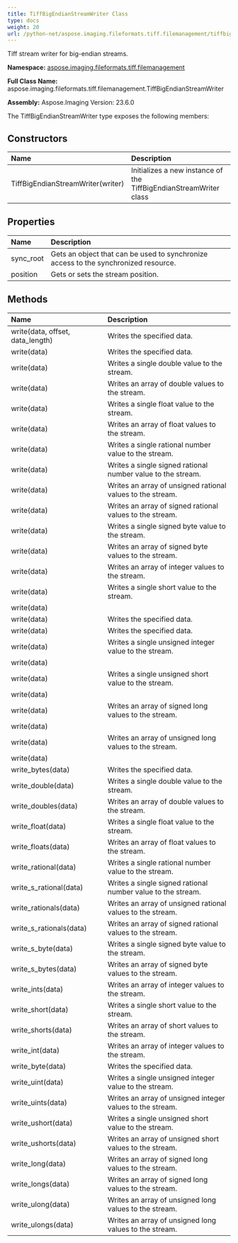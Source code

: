 ```yaml
---
title: TiffBigEndianStreamWriter Class
type: docs
weight: 20
url: /python-net/aspose.imaging.fileformats.tiff.filemanagement/tiffbigendianstreamwriter/
---
```


Tiff stream writer for big-endian streams.

**Namespace:** [aspose.imaging.fileformats.tiff.filemanagement](/imaging/python-net/aspose.imaging.fileformats.tiff.filemanagement/)

**Full Class Name:** aspose.imaging.fileformats.tiff.filemanagement.TiffBigEndianStreamWriter

**Assembly:**  Aspose.Imaging Version: 23.6.0

The TiffBigEndianStreamWriter type exposes the following members:
## **Constructors**
|**Name**|**Description**|
| :- | :- |
|TiffBigEndianStreamWriter(writer)|Initializes a new instance of the TiffBigEndianStreamWriter class|
## **Properties**
|**Name**|**Description**|
| :- | :- |
|sync_root|Gets an object that can be used to synchronize access to the synchronized resource.|
|position|Gets or sets the stream position.|
## **Methods**
|**Name**|**Description**|
| :- | :- |
|write(data, offset, data_length)|Writes the specified data.|
|write(data)|Writes the specified data.|
|write(data)|Writes a single double value to the stream.|
|write(data)|Writes an array of double values to the stream.|
|write(data)|Writes a single float value to the stream.|
|write(data)|Writes an array of float values to the stream.|
|write(data)|Writes a single rational number value to the stream.|
|write(data)|Writes a single signed rational number value to the stream.|
|write(data)|Writes an array of unsigned rational values to the stream.|
|write(data)|Writes an array of signed rational values to the stream.|
|write(data)|Writes a single signed byte value to the stream.|
|write(data)|Writes an array of signed byte values to the stream.|
|write(data)|Writes an array of integer values to the stream.|
|write(data)|Writes a single short value to the stream.|
|write(data)|  |
|write(data)|Writes the specified data.|
|write(data)|Writes the specified data.|
|write(data)|Writes a single unsigned integer value to the stream.|
|write(data)|  |
|write(data)|Writes a single unsigned short value to the stream.|
|write(data)|  |
|write(data)|Writes an array of signed long values to the stream.|
|write(data)|  |
|write(data)|Writes an array of unsigned long values to the stream.|
|write(data)|  |
|write_bytes(data)|Writes the specified data.|
|write_double(data)|Writes a single double value to the stream.|
|write_doubles(data)|Writes an array of double values to the stream.|
|write_float(data)|Writes a single float value to the stream.|
|write_floats(data)|Writes an array of float values to the stream.|
|write_rational(data)|Writes a single rational number value to the stream.|
|write_s_rational(data)|Writes a single signed rational number value to the stream.|
|write_rationals(data)|Writes an array of unsigned rational values to the stream.|
|write_s_rationals(data)|Writes an array of signed rational values to the stream.|
|write_s_byte(data)|Writes a single signed byte value to the stream.|
|write_s_bytes(data)|Writes an array of signed byte values to the stream.|
|write_ints(data)|Writes an array of integer values to the stream.|
|write_short(data)|Writes a single short value to the stream.|
|write_shorts(data)|Writes an array of short values to the stream.|
|write_int(data)|Writes an array of integer values to the stream.|
|write_byte(data)|Writes the specified data.|
|write_uint(data)|Writes a single unsigned integer value to the stream.|
|write_uints(data)|Writes an array of unsigned integer values to the stream.|
|write_ushort(data)|Writes a single unsigned short value to the stream.|
|write_ushorts(data)|Writes an array of unsigned short values to the stream.|
|write_long(data)|Writes an array of signed long values to the stream.|
|write_longs(data)|Writes an array of signed long values to the stream.|
|write_ulong(data)|Writes an array of unsigned long values to the stream.|
|write_ulongs(data)|Writes an array of unsigned long values to the stream.|
